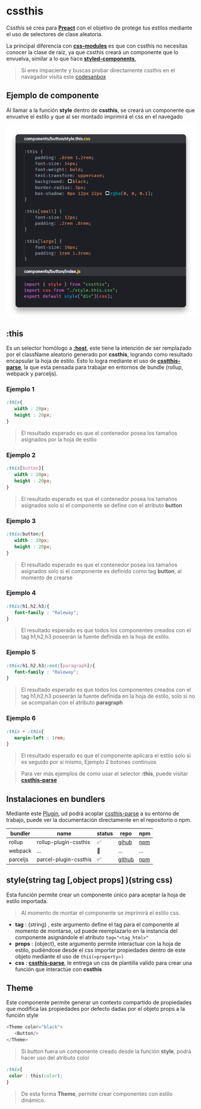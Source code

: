 # cssthis

Cssthis sé crea para [**Preact**](https://preactjs.com) con el objetivo de protege tus estilos mediante el uso de selectores de clase aleatoria.

La principal diferencia con [**css-modules**](https://github.com/css-modules/css-modules) es que con cssthis no necesitas conocer la clase de raíz, ya que cssthis creará un componente que lo envuelva, 
similar a lo que hace [**styled-components**.](https://www.styled-components.com/)

> Si eres impaciente y buscas probar directamente cssthis en el navagador visita este [codesanbox](https://codesandbox.io/s/18n4q5lpm7)


## Ejemplo de componente

Al llamar a la función **style** dentro de **cssthis**, se creará un componente que envuelve el estilo y que al ser montado imprimirá el css en el navegado

![Ejemplo](../../img/sample-button.png)

## :this

Es un selector homólogo a [**:host**](https://developer.mozilla.org/en-US/docs/Web/CSS/:host()), este tiene la intención de ser remplazado por el className aleatorio generado por **cssthis**, logrando como resultado encapsular la hoja de estilo.
Esto lo logra mediante el uso de [**csstthis-parse**](https://github.com/uppercod/cssthis-parse), la que esta pensada para trabajar en entornos de bundle (rollup, webpack y parceljs).

### Ejemplo 1

```css
:this{
   width : 20px;
   height : 20px;
}
```
> El resultado esperado es que el contenedor posea los tamaños asignados por la hoja de estilo
### Ejemplo 2
```css
:this[button]{
   width : 20px;
   height : 20px;
}
```
> El resultado esperado es que el contenedor posea los tamaños asignados solo si el componente se define con el atributo **button**

### Ejemplo 3

```css
:this(button){
   width : 20px;
   height : 20px;
}
```
> El resultado esperado es que el contenedor posea los tamaños asignados solo si el componente es definido como tag **button**, al momento de crearse


### Ejemplo  4

```css
:this(h1,h2,h3){
   font-family : "Raleway";
}
```
> El resultado esperado es que todos los componentes creados con el tag h1,h2,h3 poseerán la fuente definida en la hoja de estilo.

### Ejemplo 5

```css
:this(h1,h2,h3):not([paragraph]){
   font-family : "Raleway";
}
```
> El resultado esperado es que todos los componentes creados con el tag h1,h2,h3 poseerán la fuente definida en la hoja de estilo, solo si no se acompañan con el atributo  **paragraph**

### Ejemplo 6

```css
:this + :this{
   margin-left : 1rem;
}
```

> El resultado esperado es que el componente aplicara el estilo solo si es seguido por si mismo, Ejemplo 2 botones continuos

>Para ver más ejemplos de como usar el selector **:this**, puede visitar  [**cssthis-parse**](https://github.com/uppercod/cssthis-parse)

## Instalaciones en bundlers

Mediante este [Plugin](https://github.com/uppercod/rollup-plugin-cssthis), ud podrá acoplar [cssthis-parse](https://github.com/uppercod/cssthis-parse) a su entorno de trabajo, puede ver la documentación directamente en el repositorio o npm.

| bundler | name | status | repo | npm |
|---------|------|--------|------|-----|
| rollup  | rollup-plugin-cssthis | ✅ | [gihub](https://github.com/uppercod/rollup-plugin-cssthis)| [npm](https://www.npmjs.com/package/rollup-plugin-cssthis) |
| webpack |...| 👷 |...|...|
| parceljs |parcel-plugin-cssthis| ✅ |[github](https://github.com/UpperCod/parcel-plugin-cssthis)|[npm](https://www.npmjs.com/package/parcel-plugin-cssthis)|


## style(string tag [,object props] )(string css)

Esta función permite crear un componente único para aceptar la hoja de estilo importada.
> Al momento de montar el componente se imprimirá el estilo css.
* **tag** : {string} , este argumento define el tag para el componente al momento de montarse, ud puede reemplazarlo en la instancia del componente asignándole el atributo `tag="<tag_html>"`
* **props**  : {object}, este argumento permite interactuar con la hoja de estilo, pudiéndose desde el css importar propiedades dentro de este objeto mediante el uso de `this(<property>)`
* **css** : [**cssthis-parse**](https://github.com/uppercod/cssthis-parse), le entrega un css de plantilla valido para crear una función que interactúe con **cssthis**

## Theme
Este componente permite generar un contexto compartido de propiedades que modifica las propiedades por defecto dadas por el objeto props a la función style
```js
<Theme color="black">
   <Button/>
</Theme>
```
> Si button fuera un componente creado desde la función **style**, podrá hacer uso del atributo color
```css
:this{
 color : this(color);
}
```
> De esta forma **Theme**, permite crear componentes con estilo dinámico.